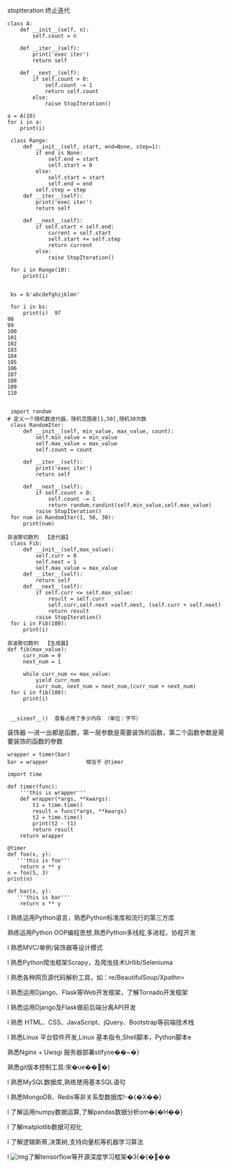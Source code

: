 stopiteration 终止迭代



    class A:
        def __init__(self, n):
            self.count = n
    
        def __iter__(self):
            print('exec iter')
            return self
    
        def __next__(self):
            if self.count > 0:
                self.count -= 1
                return self.count
            else:
                raise StopIteration()
    
    a = A(10)
    for i in a:
    	print(i)

     class Range:
         def __init__(self, start, end=None, step=1):
             if end is None:
                 self.end = start
                 self.start = 0
             else:
                 self.start = start
                 self.end = end
             self.step = step
         def __iter__(self):
             print('exec iter')
             return self
    
         def __next__(self):
             if self.start < self.end:
                 current = self.start
                 self.start += self.step
                 return current
             else:
                 raise StopIteration()
    
     for i in Range(10):
         print(i)

```

 bs = b'abcdefghijklmn'

 for i in bs:
     print(i)  97
98
99
100
101
102
103
104
105
106
107
108
109
110
```

```

 import random
# 定义一个随机数迭代器，随机范围是[1,50],随机30次数
 class RandomIter:
     def __init__(self, min_value, max_value, count):
         self.min_value = min_value
         self.max_value = max_value
         self.count = count

     def __iter__(self):
         print('exec iter')
         return self

     def __next__(self):
         if self.count > 0:
             self.count -= 1
             return random.randint(self.min_value,self.max_value)
         raise StopIteration()
 for num in RandomIter(1, 50, 30):
     print(num)
```

```
菲波那切数列  【迭代器】
 class Fib:
     def __init__(self,max_value):
         self.curr = 0
         self.next = 1
         self.max_value = max_value
     def __iter__(self):
         return self
     def __next__(self):
         if self.curr <= self.max_value:
             result = self.curr
             self.curr,self.next =self.next, (self.curr + self.next)
             return result
         raise StopIteration()
 for i in Fib(100):
     print(i)
```

````
菲波那切数列  【生成器】
def fib(max_value):
     curr_num = 0
     next_num = 1

     while curr_num <= max_value:
         yield curr_num
         curr_num, next_num = next_num,(curr_num + next_num)
 for i in fib(100):
     print(i)
     
     
 __sizeof__()  查看占用了多少内存 （单位：字节）
````

装饰器  一进一出都是函数，第一层参数是需要装饰的函数，第二个函数参数是需要装饰的函数的参数

```
wrapper = timer(bar)
bar = wrapper            相当于 @timer
```

```
import time

def timer(func):
    '''this is wrapper'''
    def wrapper(*args, **kwargs):
        t1 = time.time()
        result = func(*args, **kwargs)
        t2 = time.time()
        print(t2 - t1)
        return result
    return wrapper

@timer
def foo(x, y):
   '''this is foo'''
    return x ** y
n = foo(5, 3)
print(n)

def bar(x, y):
   '''this is bar'''
	return x ** y
```







l 熟练运用Python语言，熟悉Python标准库和流行的第三方库

熟练运用Python OOP编程思想,熟悉Python多线程,多进程，协程开发

l 熟悉MVC/单例/装饰器等设计模式

l 熟悉Python爬虫框架Scrapy，及爬虫技术Urllib/Seleniuma

l 熟悉各种网页源代码解析工具，如：re/BeautifulSoup/Xpathn>

l 熟悉运用Django、Flask等Web开发框架，了解Tornado开发框架

l 熟悉运用Django及Flask做前后端分离API开发

l 熟悉 HTML、CSS、JavaScript、jQuery、Bootstrap等前端技术栈

l 熟悉Linux 平台软件开发,Linux 基本指令,Shell脚本，Python脚本e

熟悉Nginx + Uwsgi 服务器部署stifyoe��~�}

熟悉git版本控制工具:宋�ue���}

l 熟悉MySQL数据库,熟练使用基本SQL语句

l 熟悉MongoDB、Redis等非关系型数据库!-�{�X��}

l 了解运用numpy数据运算,了解pandas数据分析om�{�H��}

l 了解matplotlib数据可视化

l 了解逻辑斯蒂,决策树,支持向量机等机器学习算法

l ![img](file:///C:\Users\ADMINI~1\AppData\Local\Temp\ksohtml\wpsE421.tmp.png)了解tensorflow等开源深度学习框架�3{�{���	